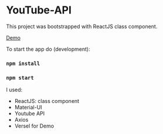 # YouTube-API

This project was bootstrapped with ReactJS class component.

[Demo](https://you-tube-api-six.vercel.app/)

To start the app do (development):
### `npm install`
### `npm start`

I used:

* ReactJS: class component
* Material-UI
* Youtube API
* Axios
* Versel for Demo
